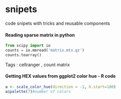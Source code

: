 # snipets
code snipets with tricks and reusable components


#### Reading sparse matrix in python
```python
from scipy import io
counts = io.mmread('matrix.mtx.gz')
counts.toarray()
```
Tags : cellranger , count matrix

#### Getting HEX values from ggplot2 color hue - R code
```R
a <- scale_color_hue(direction = -1, h.start=180)
a$palette(7)#number of colors
```
